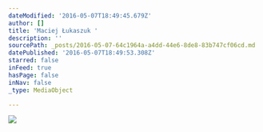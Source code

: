 ```yaml
---
dateModified: '2016-05-07T18:49:45.679Z'
author: []
title: 'Maciej Łukaszuk '
description: ''
sourcePath: _posts/2016-05-07-64c1964a-a4dd-44e6-8de8-83b747cf06cd.md
datePublished: '2016-05-07T18:49:53.308Z'
starred: false
inFeed: true
hasPage: false
inNav: false
_type: MediaObject

---
```

![](https://the-grid-user-content.s3-us-west-2.amazonaws.com/dbc5d957-3c0b-426e-8c02-d3d847d7b8e3.jpg)